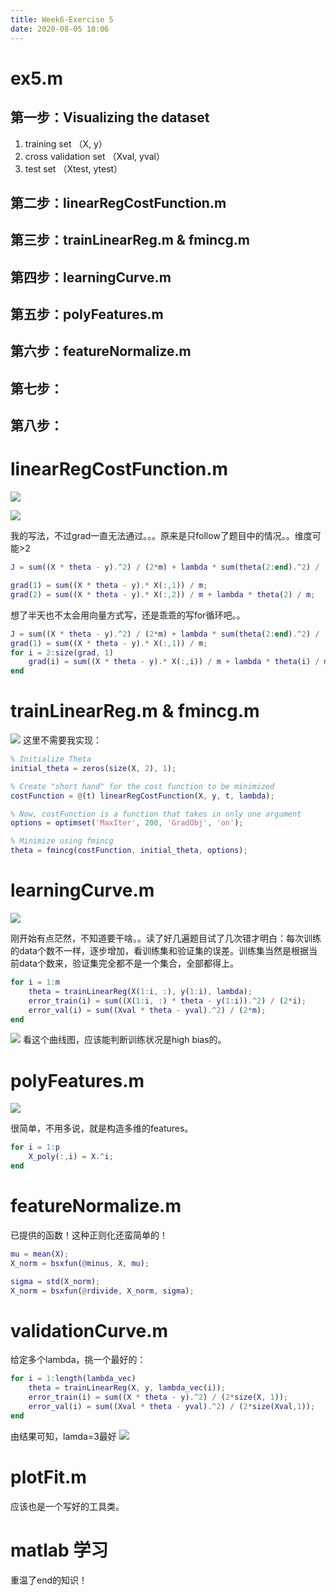 ```yaml
---
title: Week6-Exercise 5
date: 2020-08-05 10:06
---
```


# ex5.m
## 第一步：Visualizing the dataset
1. training set （X, y）
2. cross validation set （Xval, yval）
3. test set （Xtest, ytest）


## 第二步：linearRegCostFunction.m 
## 第三步：trainLinearReg.m & fmincg.m
## 第四步：learningCurve.m
## 第五步：polyFeatures.m
## 第六步：featureNormalize.m
## 第七步：
## 第八步：

# linearRegCostFunction.m 
![](./_image/2020-08/2020-08-05-10-43-49.png)

![](./_image/2020-08/2020-08-05-12-03-34.png)

我的写法，不过grad一直无法通过。。。原来是只follow了题目中的情况。。维度可能>2
```matlab
J = sum((X * theta - y).^2) / (2*m) + lambda * sum(theta(2:end).^2) / (2*m);

grad(1) = sum((X * theta - y).* X(:,1)) / m;
grad(2) = sum((X * theta - y).* X(:,2)) / m + lambda * theta(2) / m;
```
想了半天也不太会用向量方式写，还是乖乖的写for循环吧。。
```matlab
J = sum((X * theta - y).^2) / (2*m) + lambda * sum(theta(2:end).^2) / (2*m);
grad(1) = sum((X * theta - y).* X(:,1)) / m;
for i = 2:size(grad, 1)
    grad(i) = sum((X * theta - y).* X(:,i)) / m + lambda * theta(i) / m;
end
```

# trainLinearReg.m & fmincg.m
![](./_image/2020-08/2020-08-05-11-22-32.png)
这里不需要我实现：
```matlab
% Initialize Theta
initial_theta = zeros(size(X, 2), 1); 

% Create "short hand" for the cost function to be minimized
costFunction = @(t) linearRegCostFunction(X, y, t, lambda);

% Now, costFunction is a function that takes in only one argument
options = optimset('MaxIter', 200, 'GradObj', 'on');

% Minimize using fmincg
theta = fmincg(costFunction, initial_theta, options);
```

# learningCurve.m
![](./_image/2020-08/2020-08-05-13-16-17.png)

刚开始有点茫然，不知道要干啥。。读了好几遍题目试了几次错才明白：每次训练的data个数不一样，逐步增加，看训练集和验证集的误差。训练集当然是根据当前data个数来，验证集完全都不是一个集合，全部都得上。
```matlab
for i = 1:m
    theta = trainLinearReg(X(1:i, :), y(1:i), lambda);
    error_train(i) = sum((X(1:i, :) * theta - y(1:i)).^2) / (2*i);
    error_val(i) = sum((Xval * theta - yval).^2) / (2*m);
end
```

![](./_image/2020-08/2020-08-05-13-19-19.png)
看这个曲线图，应该能判断训练状况是high bias的。

# polyFeatures.m
![](./_image/2020-08/2020-08-05-13-22-22.png)

很简单，不用多说，就是构造多维的features。
```matlab
for i = 1:p
    X_poly(:,i) = X.^i;
end
```
# featureNormalize.m
已提供的函数！这种正则化还蛮简单的！
```matlab
mu = mean(X);
X_norm = bsxfun(@minus, X, mu);

sigma = std(X_norm);
X_norm = bsxfun(@rdivide, X_norm, sigma);
```
# validationCurve.m
给定多个lambda，挑一个最好的：
```matlab
for i = 1:length(lambda_vec)
    theta = trainLinearReg(X, y, lambda_vec(i));
    error_train(i) = sum((X * theta - y).^2) / (2*size(X, 1));
    error_val(i) = sum((Xval * theta - yval).^2) / (2*size(Xval,1));
end
```

由结果可知，lamda=3最好
![](./_image/2020-08/2020-08-05-13-41-11.png?r=70)

# plotFit.m
应该也是一个写好的工具类。


# matlab 学习
重温了end的知识！